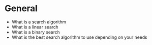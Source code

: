 # General

* What is a search algorithm
* What is a linear search
* What is a binary search
* What is the best search algorithm to use depending on your needs    
